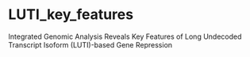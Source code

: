 # LUTI_key_features
Integrated Genomic Analysis Reveals Key Features of Long Undecoded Transcript Isoform (LUTI)-based Gene Repression
